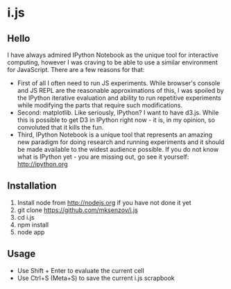 i.js
====

Hello
-----

I have always admired IPython Notebook as the unique tool for interactive computing, however I was craving to be able to use a similar environment for JavaScript. There are a few reasons for that:

* First of all I often need to run JS experiments. While browser's console and JS REPL are the reasonable approximations of this, I was spoiled by the IPython iterative evaluation and ability to run repetitive experiments while modifying the parts that require such modifications.
* Second: matplotlib. Like seriously, IPython? I want to have d3.js. While this is possible to get D3 in IPython right now - it is, in my opinion, so convoluted that it kills the fun.
* Third, IPython Notebook is a unique tool that represents an amazing new paradigm for doing research and running experiments and it should be made available to the widest audience possible. If you do not know what is IPython yet - you are missing out, go see it yourself: http://ipython.org

Installation
-------------

1. Install node from http://nodejs.org if you have not done it yet
2. git clone https://github.com/mksenzov/i.js
3. cd i.js
4. npm install
5. node app

Usage
-----

* Use Shift + Enter to evaluate the current cell
* Use Ctrl+S (Meta+S) to save the current i.js scrapbook
